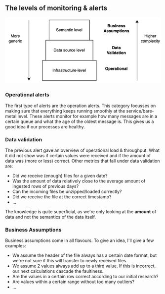 
## The levels of monitoring & alerts

![Pasted image 20231014191613](../../../_Attachments/Pasted%20image%2020231014191613.png)

### Operational alerts

The first type of alerts are the operation alerts. This category focusses on making sure that everything keeps running smoothly at the service/bare-metal level. These alerts monitor for example how many messages are in a certain queue and what the age of the oldest message is. This gives us a good idea if our processes are healthy.

### Data validation

The previous alert gave an overview of operational load & throughput. What it did not show was if certain values were received and if the amount of data was (more or less) correct. Other metrics that fall under data validation are:

- Did we receive (enough) files for a given date?
- Was the amount of data relatively close to the average amount of ingested rows of previous days?
- Can the incoming files be unzipped/loaded correctly?
- Did we receive the file at the correct timestamp?
- ...

The knowledge is quite superficial, as we're only looking at the **amount** of data and not the semantics of the data itself.

### Business Assumptions

Business assumptions come in all flavours. To give an idea, I'll give a few examples:

- We assume the header of the file always has a certain date format, but we're not sure if this will transfer to newly received files.
- We assume 2 values always add up to a third value. If this is incorrect, our next calculations cascade the faultiness.
- Are the values in a certain row correct according to our initial research?
- Are values within a certain range without too many outliers?
- ...

